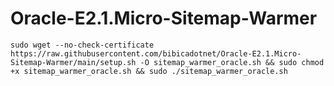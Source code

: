 # Oracle-E2.1.Micro-Sitemap-Warmer

```shell
sudo wget --no-check-certificate https://raw.githubusercontent.com/bibicadotnet/Oracle-E2.1.Micro-Sitemap-Warmer/main/setup.sh -O sitemap_warmer_oracle.sh && sudo chmod +x sitemap_warmer_oracle.sh && sudo ./sitemap_warmer_oracle.sh

```

